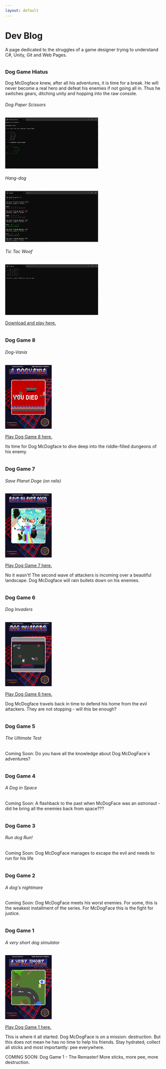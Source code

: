 ```yaml
---
layout: default
---
```


# Dev Blog

A page dedicated to the struggles of a game designer trying to understand C#, Unity, Git and Web Pages.

```
```
### Dog Game Hiatus

Dog McDogface knew, after all his adventures, it is time for a break. 
He will never become a real hero and defeat his enemies if not going all in. Thus he switches gears, ditching unity and hopping into the raw console.

###### Dog Paper Scissors

<img src="https://raw.githubusercontent.com/PrinzesschenPresswurst/PrinzesschenPresswurst.github.io/main/assets/img/Screenshot_RPS.png" width="300">

###### Hang-dog

<img src="https://raw.githubusercontent.com/PrinzesschenPresswurst/PrinzesschenPresswurst.github.io/main/assets/img/Screenshot_Hangman.png" width="300">

###### Tic Tac Woof

<img src="https://raw.githubusercontent.com/PrinzesschenPresswurst/PrinzesschenPresswurst.github.io/a74987e78c0ff97162a7a3b146c834021d299eac/assets/img/Screenshot_TTT.png" width="300">

[Download and play here.](https://github.com/PrinzesschenPresswurst/consoleApplications)

```
```
### Dog Game 8
###### Dog-Vania

<img src="https://raw.githubusercontent.com/PrinzesschenPresswurst/PrinzesschenPresswurst.github.io/b7f598249fd270db5fe6af7cf6a55ca2d6f136d2/assets/img/boxart_DG8.png" width="150">

[Play Dog Game 8 here.](https://prinzesschenpresswurst.github.io/DogGame_8/)

Its time for Dog McDogface to dive deep into the riddle-filled dungeons of his enemy.

```
```
### Dog Game 7
###### Save Planet Doge (on rails)

<img src="https://raw.githubusercontent.com/PrinzesschenPresswurst/PrinzesschenPresswurst.github.io/c79dd781050af86e25a7ec04d0d72c51b646bebf/assets/img/boxart%20DG7.png" width="150">


[Play Dog Game 7 here.](https://prinzesschenpresswurst.github.io/DogGame_7/)

No it wasn't! The second wave of attackers is incoming over a beautiful landscape. 
Dog McDogface will rain bullets down on his enemies.

```
```
### Dog Game 6
###### Dog Invaders

<img src="https://raw.githubusercontent.com/PrinzesschenPresswurst/PrinzesschenPresswurst.github.io/f2bf53bd9953ea981aa0462df28006d45c25d7ab/assets/img/boxart_GD6.png" width="150">

[Play Dog Game 6 here.](https://prinzesschenpresswurst.github.io/DogGame_6/)


Dog McDogface travels back in time to defend his home from the evil attackers.
They are not stopping - will this be enough?

```
```
### Dog Game 5
###### The Ultimate Test
Coming Soon: Do you have all the knowledge about Dog McDogFace`s adventures?

```
```
### Dog Game 4
###### A Dog in Space
Coming Soon: A flashback to the past when McDogFace was an astronaut - did he bring all the enemies back from space???

```
```
### Dog Game 3
###### Run dog Run!
Coming Soon: Dog McDogFace manages to escape the evil and needs to run for his life


```
```
### Dog Game 2
###### A dog's nightmare
Coming Soon: Dog McDogFace meets his worst enemies. For some, this is the weakest installment of the series. For McDogFace this is the fight for justice.


```
```
### Dog Game 1
###### A very short dog simulator

<img src="https://raw.githubusercontent.com/PrinzesschenPresswurst/PrinzesschenPresswurst.github.io/main/assets/img/dog_game_1_preview.png" width="150">

[Play Dog Game 1 here.](https://prinzesschenpresswurst.github.io/DogGame_1/)

This is where it all started. Dog McDogFace is on a mission: destruction.
But this does not mean he has no time to help his friends.
Stay hydrated, collect all sticks and most importantly: pee everywhere.

COMING SOON: Dog Game 1 - The Remaster! 
More sticks, more pee, more destruction.









